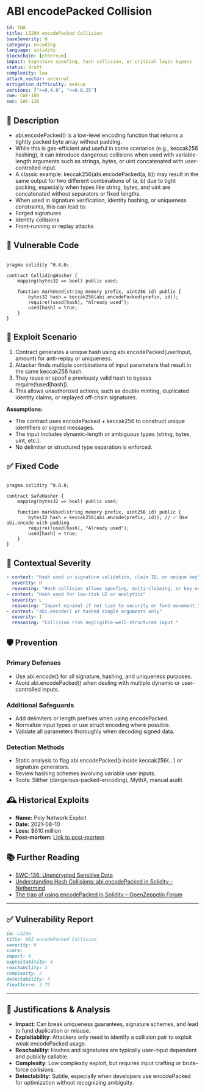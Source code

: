 #  ABI encodePacked Collision

```YAML
id: TBA
title: LS29H encodePacked Collision 
baseSeverity: H
category: encoding
language: solidity
blockchain: [ethereum]
impact: Signature spoofing, hash collision, or critical logic bypass
status: draft
complexity: low
attack_vector: external
mitigation_difficulty: medium
versions: [">=0.4.0", "<=0.8.25"]
cwe: CWE-180
swc: SWC-136
```

## 📝 Description

- abi.encodePacked() is a low-level encoding function that returns a tightly packed byte array without padding. 
- While this is gas-efficient and useful in some scenarios (e.g., keccak256 hashing), it can introduce dangerous collisions when used with variable-length arguments such as strings, bytes, or uint concatenated with user-controlled input.
- A classic example: keccak256(abi.encodePacked(a, b)) may result in the same output for two different combinations of (a, b) due to tight packing, especially when types like string, bytes, and uint are concatenated without separators or fixed lengths.
- When used in signature verification, identity hashing, or uniqueness constraints, this can lead to:
- Forged signatures
- Identity collisions
- Front-running or replay attacks

## 🚨 Vulnerable Code

```solidity

pragma solidity ^0.8.0;

contract CollidingHasher {
    mapping(bytes32 => bool) public used;

    function markUsed(string memory prefix, uint256 id) public {
        bytes32 hash = keccak256(abi.encodePacked(prefix, id));
        require(!used[hash], "Already used");
        used[hash] = true;
    }
}
```

## 🧪 Exploit Scenario

1. Contract generates a unique hash using abi.encodePacked(userInput, amount) for anti-replay or uniqueness.
2. Attacker finds multiple combinations of input parameters that result in the same keccak256 hash.
3. They reuse or spoof a previously valid hash to bypass require(!used[hash]).
4. This allows unauthorized actions, such as double minting, duplicated identity claims, or replayed off-chain signatures.

**Assumptions:**

- The contract uses encodePacked + keccak256 to construct unique identifiers or signed messages.
- The input includes dynamic-length or ambiguous types (string, bytes, uint, etc.).
- No delimiter or structured type separation is enforced.

## ✅ Fixed Code

```solidity

pragma solidity ^0.8.0;

contract SafeHasher {
    mapping(bytes32 => bool) public used;

    function markUsed(string memory prefix, uint256 id) public {
        bytes32 hash = keccak256(abi.encode(prefix, id)); // ✅ Use abi.encode with padding
        require(!used[hash], "Already used");
        used[hash] = true;
    }
}
```

## 🧭 Contextual Severity

```yaml
- context: "Hash used in signature validation, claim ID, or unique key"
  severity: H
  reasoning: "Hash collision allows spoofing, multi-claiming, or key overwrites."
- context: "Hash used for low-risk UI or analytics"
  severity: L
  reasoning: "Impact minimal if not tied to security or fund movement."
- context: "abi.encode() or hashed single arguments only"
  severity: I
  reasoning: "Collision risk negligible—well-structured input."
```

## 🛡️ Prevention

### Primary Defenses

- Use abi.encode() for all signature, hashing, and uniqueness purposes.
- Avoid abi.encodePacked() when dealing with multiple dynamic or user-controlled inputs.

### Additional Safeguards

- Add delimiters or length prefixes when using encodePacked.
- Normalize input types or use struct encoding where possible.
- Validate all parameters thoroughly when decoding signed data.

### Detection Methods

- Static analysis to flag abi.encodePacked() inside keccak256(...) or signature generators.
- Review hashing schemes involving variable user inputs.
- Tools: Slither (dangerous-packed-encoding), MythX, manual audit

## 🕰️ Historical Exploits

- **Name:** Poly Network Exploit
- **Date:** 2021-08-10
- **Loss:** $610 million
- **Post-mortem:** [Link to post-mortem](https://blog.gopluslabs.io/vulnerabilities-cases/smart-contract/hash-collision/poly-network)

## 📚 Further Reading

- [SWC-136: Unencrypted Sensitive Data](https://swcregistry.io/docs/SWC-136/) 
- [Understanding Hash Collisions: abi.encodePacked in Solidity – Nethermind](https://www.nethermind.io/blog/understanding-hash-collisions-abi-encodepacked-in-solidity) 
- [The trap of using encodePacked in Solidity – OpenZeppelin Forum](https://forum.openzeppelin.com/t/the-trap-of-using-encodepacked-in-solidity/1052)
   
---

## ✅ Vulnerability Report

```markdown
id: LS29H
title: ABI encodePacked Collision 
severity: H
score:
impact: 4         
exploitability: 4 
reachability: 3   
complexity: 2     
detectability: 4  
finalScore: 3.75
```

---

## 📄 Justifications & Analysis

- **Impact**: Can break uniqueness guarantees, signature schemes, and lead to fund duplication or misuse.
- **Exploitability**: Attackers only need to identify a collision pair to exploit weak encodePacked usage.
- **Reachability**: Hashes and signatures are typically user-input dependent and publicly callable.
- **Complexity**: Low complexity exploit, but requires input crafting or brute-force collisions.
- **Detectability**: Subtle, especially when developers use encodePacked for optimization without recognizing ambiguity.







